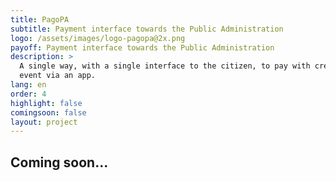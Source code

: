 ```yaml
---
title: PagoPA
subtitle: Payment interface towards the Public Administration
logo: /assets/images/logo-pagopa@2x.png
payoff: Payment interface towards the Public Administration
description: >
  A single way, with a single interface to the citizen, to pay with credit card, bank transfers or
  event via an app.
lang: en
order: 4
highlight: false
comingsoon: false
layout: project
---
```


## Coming soon...
